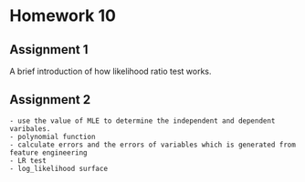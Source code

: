 # Homework 10

## Assignment 1
A brief introduction of how likelihood ratio test works.

## Assignment 2
	- use the value of MLE to determine the independent and dependent varibales.
	- polynomial function
	- calculate errors and the errors of variables which is generated from feature engineering
	- LR test
	- log_likelihood surface